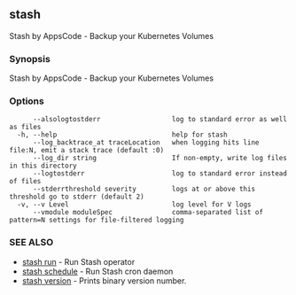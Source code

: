 ## stash

Stash by AppsCode - Backup your Kubernetes Volumes

### Synopsis


Stash by AppsCode - Backup your Kubernetes Volumes

### Options

```
      --alsologtostderr                  log to standard error as well as files
  -h, --help                             help for stash
      --log_backtrace_at traceLocation   when logging hits line file:N, emit a stack trace (default :0)
      --log_dir string                   If non-empty, write log files in this directory
      --logtostderr                      log to standard error instead of files
      --stderrthreshold severity         logs at or above this threshold go to stderr (default 2)
  -v, --v Level                          log level for V logs
      --vmodule moduleSpec               comma-separated list of pattern=N settings for file-filtered logging
```

### SEE ALSO
* [stash run](stash_run.md)	 - Run Stash operator
* [stash schedule](stash_schedule.md)	 - Run Stash cron daemon
* [stash version](stash_version.md)	 - Prints binary version number.



